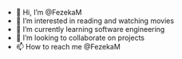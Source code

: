 - 👋 Hi, I’m @FezekaM
- 👀 I’m interested in reading and watching movies 
- 🌱 I’m currently learning software engineering 
- 💞️ I’m looking to collaborate on projects 
- 📫 How to reach me @FezekaM

<!---
FezekaM/FezekaM is a ✨ special ✨ repository because its `README.md` (this file) appears on your GitHub profile.
You can click the Preview link to take a look at your changes.
--->
